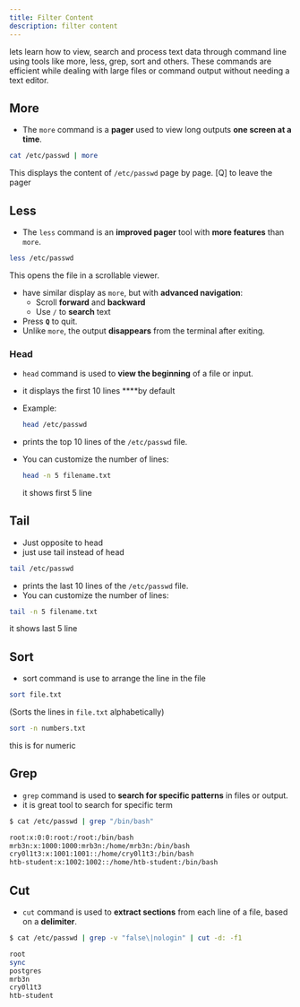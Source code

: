 ```yaml
---
title: Filter Content
description: filter content
---
```


lets learn how to view, search and process text data through command line using tools like more, less, grep, sort and others. These commands are efficient while dealing with large files or command output without needing a text editor. 

## More

- The `more` command is a **pager** used to view long outputs **one screen at a time**.

```bash
cat /etc/passwd | more
```

This displays the content of `/etc/passwd` page by page.  [Q] to leave the pager

## Less

- The `less` command is an **improved pager** tool with **more features** than `more`.

```bash
less /etc/passwd
```

This opens the file in a scrollable viewer.

- have similar display as `more`, but with **advanced navigation**:
    - Scroll **forward** and **backward**
    - Use `/` to **search** text
- Press **`Q`** to quit.
- Unlike `more`, the output **disappears** from the terminal after exiting.

### **Head**

- `head` command is used to **view the beginning** of a file or input.
- it displays the first 10 lines ****by default
- Example:
    
    ```bash
    head /etc/passwd
    ```
    
- prints the top 10 lines of the `/etc/passwd` file.
- You can customize the number of lines:
    
    ```bash
    head -n 5 filename.txt
    ```
    
    it shows first 5 line
    

## Tail

- Just opposite to head
- just use tail instead of head

```bash
tail /etc/passwd
```

- prints the last 10 lines of the `/etc/passwd` file.
- You can customize the number of lines:

```bash
tail -n 5 filename.txt
```

it shows last 5 line

## Sort

- sort command is use to arrange the line in the file

```bash
sort file.txt
```

(Sorts the lines in `file.txt` alphabetically)

```bash
sort -n numbers.txt
```

this is for numeric

## Grep

- `grep` command is used to **search for specific patterns** in files or output.
- it is great tool to search for specific term

```bash
$ cat /etc/passwd | grep "/bin/bash"

root:x:0:0:root:/root:/bin/bash
mrb3n:x:1000:1000:mrb3n:/home/mrb3n:/bin/bash
cry0l1t3:x:1001:1001::/home/cry0l1t3:/bin/bash
htb-student:x:1002:1002::/home/htb-student:/bin/bash
```

## Cut

- `cut` command is used to **extract sections** from each line of a file, based on a **delimiter**.

```bash
$ cat /etc/passwd | grep -v "false\|nologin" | cut -d: -f1

root
sync
postgres
mrb3n
cry0l1t3
htb-student
```